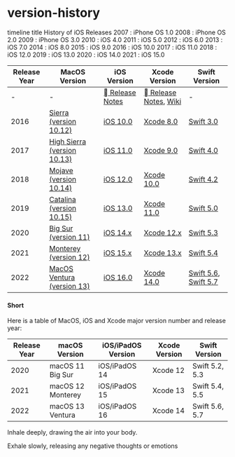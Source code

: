 # version-history

timeline
    title History of iOS Releases
    2007 : iPhone OS 1.0
    2008 : iPhone OS 2.0
    2009 : iPhone OS 3.0
    2010 : iOS 4.0
    2011 : iOS 5.0
    2012 : iOS 6.0
    2013 : iOS 7.0
    2014 : iOS 8.0
    2015 : iOS 9.0
    2016 : iOS 10.0
    2017 : iOS 11.0
    2018 : iOS 12.0
    2019 : iOS 13.0
    2020 : iOS 14.0
    2021 : iOS 15.0



| Release Year | MacOS Version | iOS Version | Xcode Version | Swift Version |
|--------------|---------------|-------------|---------------|--------------|
| - | - | [ Release Notes](https://developer.apple.com/documentation/ios-ipados-release-notes) | [ Release Notes](https://developer.apple.com/documentation/xcode-release-notes), [Wiki](https://en.wikipedia.org/wiki/Xcode) | - |
| 2016         | [Sierra (version 10.12)](https://en.wikipedia.org/wiki/MacOS_Sierra)        | [iOS 10.0](https://en.wikipedia.org/wiki/IOS_10)        | [Xcode 8.0](https://en.wikipedia.org/wiki/Xcode#Xcode_8)        | [Swift 3.0](https://en.wikipedia.org/wiki/Swift_(programming_language)#Swift_3)        |
| 2017         | [High Sierra (version 10.13)](https://en.wikipedia.org/wiki/MacOS_High_Sierra)        | [iOS 11.0](https://en.wikipedia.org/wiki/IOS_11)        | [Xcode 9.0](https://en.wikipedia.org/wiki/Xcode#Xcode_9)        | [Swift 4.0](https://en.wikipedia.org/wiki/Swift_(programming_language)#Swift_4)        |
| 2018         | [Mojave (version 10.14)](https://en.wikipedia.org/wiki/MacOS_Mojave)        | [iOS 12.0](https://en.wikipedia.org/wiki/IOS_12)        | [Xcode 10.0](https://en.wikipedia.org/wiki/Xcode#Xcode_10)        | [Swift 4.2](https://en.wikipedia.org/wiki/Swift_(programming_language)#Swift_4.2)        |
| 2019         | [Catalina (version 10.15)](https://en.wikipedia.org/wiki/MacOS_Catalina)        | [iOS 13.0](https://en.wikipedia.org/wiki/IOS_13)        | [Xcode 11.0](https://en.wikipedia.org/wiki/Xcode#Xcode_11)        | [Swift 5.0](https://en.wikipedia.org/wiki/Swift_(programming_language)#Swift_5)        |
| 2020  | [Big Sur (version 11)](https://en.wikipedia.org/wiki/MacOS_Big_Sur) | [iOS 14.x](https://en.wikipedia.org/wiki/IOS_14)  | [Xcode 12.x](https://en.wikipedia.org/wiki/Xcode#Xcode_12)  | [Swift 5.3](https://en.wikipedia.org/wiki/Swift_(programming_language)#Swift_5.3) |
| 2021 | [Monterey (version 12)](https://en.wikipedia.org/wiki/MacOS_Monterey) | [iOS 15.x](https://en.wikipedia.org/wiki/IOS_15) | [Xcode 13.x](https://en.wikipedia.org/wiki/Xcode#Xcode_13) | [Swift 5.4](https://en.wikipedia.org/wiki/Swift_(programming_language)#Swift_5.4) |
| 2022 | [MacOS Ventura (version 13)](https://en.wikipedia.org/wiki/MacOS_Ventura) | [iOS 16.0](https://en.wikipedia.org/wiki/IOS_16) | [Xcode 14.0](https://en.wikipedia.org/wiki/Xcode#Xcode_14) | [Swift 5.6](https://www.swift.org/blog/swift-5.6-released/), [Swift 5.7](https://www.swift.org/blog/swift-5.7-released/) |


#### Short

Here is a table of MacOS, iOS and Xcode major version number and release year:

| Release Year | macOS Version | iOS/iPadOS Version | Xcode Version | Swift Version |
| --- | --- | --- | --- | --- |
| 2020 | macOS 11 Big Sur | iOS/iPadOS 14 | Xcode 12 | Swift 5.2, 5.3 |
| 2021 | macOS 12 Monterey | iOS/iPadOS 15 | Xcode 13 | Swift 5.4, 5.5 |
| 2022 | macOS 13 Ventura | iOS/iPadOS 16 | Xcode 14 | Swift 5.6, 5.7 |



Inhale deeply, drawing the air into your body. 

Exhale slowly, releasing any negative thoughts or emotions

